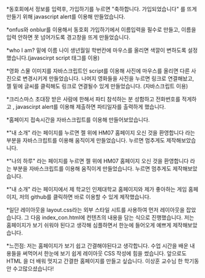 *동호회에서 정보를 입력후, 가입하기를 누르면 "축하합니다. 가입되었습니다" 를 뜨게 만들기 위해 javascript alert를 이용해  만들었습니다.

*onfus와 onblur를 이용해서 동호회 가입하기에서 이름입력을 필수로 만들고, 이름을 입력 안하면 못 넘어가도록 경고창을 뜨게 만들었습니다.

*who I am? 밑에 이름 나이 생년월일 학번칸에 마우스를 올리면 색깔이 변하도록 설정했습니다.(javascirpt script 태그를 이용)

*영화 스물 이미지를 자바스크립트인 script를 이용해 사진에 마우스를 올리면 다른 사진으로 변경시키게 만들었습니다. 나머지 영화들을 사진을 누르면 링크로 연결해놨고, 젤 밑에 글씨를 클릭해도 링크로 연결될수 있게 만들었습니다. (자바스크립트 이용)

*크리스마스 초대장 받은 사람에 한해서 파티 참석하는 분 성함하고 전화번호를 적게하고 , javascirpt alert를 이용해 제출하면 파티일자를 출력하게 했습니다.

*홈페이지 접속시간을 자바스크립트를 이용해 만들어보았습니다.

*"내 소개" 라는 페이지를 누르면 젤 위에 HM07 홈페이지 오신 것을 환영합니다 라는 부분을 자바스크립트를 이용해 움직이게 만들었습니다. 누르면 멈추게도 제작해보았습니다.

*"나의 하루" 라는 페이지를 누르면 젤 위에 HM07 홈페이지 오신 것을 환영합니다 라는 부분을 자바스크립트를 이용해 움직이게 만들었습니다. 누르면 멈추게도 제작해보았습니다.

*"내 소개" 라는 페이지에서 제 학교인 인제대학교 홈페이지와 제가 좋아하는 게임 홈페이지, 저의 github를 클릭하면 바로 이용할 수 있게 제작했습니다.

*일단 레이아웃을 layout.css라는 외부 스타일 시트를 사용하여 먼저 레이아웃을 잡았습니다.
그 다음 index_con.html에 컨텐츠의 내용을 담는 식으로 진행했습니다. 저는 홈페이지가 보기 쉬워야 된다고 생각해 심플하면서 한눈에 들어오게 예쁘게 제작해보았습니다.


*느낀점: 저는 홈페이지가 보기 쉽고 간결해야된다고 생각합니다. 수업 시간을 배운 내용들을 써먹어서 한눈에 보기 쉽게 레이아웃 CSS 작성에 힘을 썼습니다. 앞으로도 HTML 을 더 배워 
멋지고 간결한 홈페이지를 만들고 싶습니다. 이상훈 교수님 한 학기동안 수고많으셨습니다!
